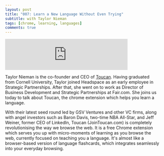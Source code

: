 ```yaml
---
layout: post
title: "007: Learn a New Language Without Even Trying"
subtitle: with Taylor Nieman
tags: [chrome, learning, languages]
comments: true
---
```


<iframe src="https://anchor.fm/herethefuture/embed/episodes/007-Learn-a-New-Language-Without-Even-Trying---Taylor-Nieman-elvoe0" height="102px" width="400px" frameborder="0" scrolling="no"></iframe>

Taylor Nieman is the co-founder and CEO of [Toucan](https://jointoucan.com/). Having graduated from Cornell University, Taylor joined Headspace as an early employee in Strategic Partnerships. After that, she went on to work as Director of Business Development and Strategic Partnerships at Fair.com. She joins us today to talk about Toucan, the chrome extension which helps you learn a language. 

With their latest seed round led by GSV Ventures and other VC firms, along with angel investors such as Baron Davis, two-time NBA All-Star, and Jeff Weiner, former CEO of LinkedIn, Toucan (JoinToucan.com) is completely revolutionising the way we browse the web. It is a free Chrome extension which serves you up with micro-moments of learning as you browse the web, currently focused on teaching you a language. It's almost like a browser-based version of language flashcards, which integrates seamlessly into your everyday browsing. 